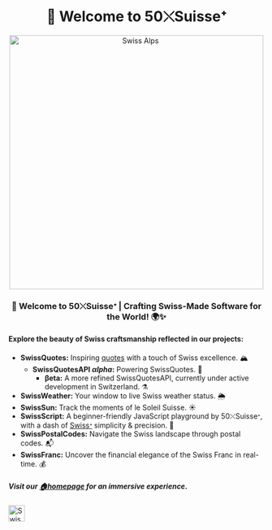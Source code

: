 <h1 align="center">👋 Welcome to 50⤬Suisseᐩ</h1>

<p align="center">

  <a href="https://50xSuisse.github.io">
    <img src="https://github.com/50xSuisse/.github/assets/156722656/7cf407a9-5bd2-4647-bfb1-863dbae296c9" alt="Swiss Alps" width="500" href="50xSuisse.github.io">
  </a>
</p>

<h3 align="center">🚀 Welcome to 50⤬Suisseᐩ | Crafting Swiss-Made Software for the World! 🌍✨</h3>

<h4>Explore the beauty of Swiss craftsmanship reflected in our projects:</h4>

- **SwissQuotes:** Inspiring [quotes](https://50xSuisse.github.io/SwissQuotes) with a touch of Swiss excellence. 🏔️
  - **SwissQuotesAPI *αlpha*:** Powering SwissQuotes. 🎈
    - **βeta:** A more refined SwissQuotesAPI, currently under active development in Switzerland. ⚗
- **SwissWeather:** Your window to live Swiss weather status. 🌦️
- **SwissSun:** Track the moments of le Soleil Suisse. ☀️
- **SwissScript:** A beginner-friendly JavaScript playground by 50⤬Suisseᐩ, with a dash of <a href="https://Swiss.js.org">Swissᐩ</a> simplicity & precision. 🧪
- **SwissPostalCodes:** Navigate the Swiss landscape through postal codes. 📬
- **SwissFranc:** Uncover the financial elegance of the Swiss Franc in real-time. 💰

<h5>Visit our <a href="https://50xSuisse.github.io">🏠homepage</a> for an immersive experience.</h5>

<p align="left">
  <a href="https://50xSuisse.github.io">
    <img src="https://upload.wikimedia.org/wikipedia/commons/c/c8/Twemoji12_1f1e8-1f1ed.svg" alt="Swiss Alps" width="32px" href="50xSuisse.github.io">
  </a>
</p>
